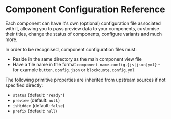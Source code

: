 # Component Configuration Reference 

<!-- START doctoc -->
<!-- END doctoc -->

Each component can have it's own (optional) configuration file associated with it, allowing you to pass preview data to your  components, customise their titles, change the status of components, configure variants and much more.

In order to be recognised, component configuration files must:

* Reside in the same directory as the main component view file
* Have a file name in the format `component-name.config.{js|json|yml}` - for example `button.config.json` or `blockquote.config.yml`

The following primitive properties are inherited from upstream sources if not specified directly:

* `status` (default: `'ready'`)
* `preview` (default: `null`)
* `isHidden` (default: `false`)
* `prefix` (default: `null`)